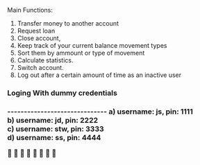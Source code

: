 Main Functions:

 1. Transfer money to another account
 2. Request loan
 3. Close account, 
 4. Keep track of your current balance movement types
 5. Sort them by ammount or type of movement
 6. Calculate statistics. 
 7. Switch account. 
 8. Log out after a certain amount of time as an inactive user

<h3>Loging With dummy credentials<h3>
------------------------------
a) username: js, pin: 1111<br>
b) username: jd, pin: 2222<br>
c) username: stw, pin: 3333<br>
d) username: ss, pin: 4444

🥇  🥇  🥇  🥇 🥇 🥇  🥇 🥇
